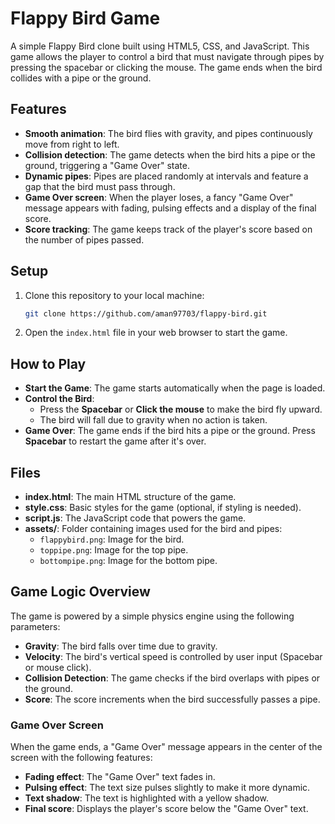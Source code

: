 # Flappy Bird Game

A simple Flappy Bird clone built using HTML5, CSS, and JavaScript. This game allows the player to control a bird that must navigate through pipes by pressing the spacebar or clicking the mouse. The game ends when the bird collides with a pipe or the ground.

## Features

- **Smooth animation**: The bird flies with gravity, and pipes continuously move from right to left.
- **Collision detection**: The game detects when the bird hits a pipe or the ground, triggering a "Game Over" state.
- **Dynamic pipes**: Pipes are placed randomly at intervals and feature a gap that the bird must pass through.
- **Game Over screen**: When the player loses, a fancy "Game Over" message appears with fading, pulsing effects and a display of the final score.
- **Score tracking**: The game keeps track of the player's score based on the number of pipes passed.

## Setup

1. Clone this repository to your local machine:
    ```bash
    git clone https://github.com/aman97703/flappy-bird.git
    ```

2. Open the `index.html` file in your web browser to start the game.

## How to Play

- **Start the Game**: The game starts automatically when the page is loaded.
- **Control the Bird**:
  - Press the **Spacebar** or **Click the mouse** to make the bird fly upward.
  - The bird will fall due to gravity when no action is taken.
- **Game Over**: The game ends if the bird hits a pipe or the ground. Press **Spacebar** to restart the game after it's over.

## Files

- **index.html**: The main HTML structure of the game.
- **style.css**: Basic styles for the game (optional, if styling is needed).
- **script.js**: The JavaScript code that powers the game.
- **assets/**: Folder containing images used for the bird and pipes:
  - `flappybird.png`: Image for the bird.
  - `toppipe.png`: Image for the top pipe.
  - `bottompipe.png`: Image for the bottom pipe.

## Game Logic Overview

The game is powered by a simple physics engine using the following parameters:

- **Gravity**: The bird falls over time due to gravity.
- **Velocity**: The bird's vertical speed is controlled by user input (Spacebar or mouse click).
- **Collision Detection**: The game checks if the bird overlaps with pipes or the ground.
- **Score**: The score increments when the bird successfully passes a pipe.

### Game Over Screen

When the game ends, a "Game Over" message appears in the center of the screen with the following features:

- **Fading effect**: The "Game Over" text fades in.
- **Pulsing effect**: The text size pulses slightly to make it more dynamic.
- **Text shadow**: The text is highlighted with a yellow shadow.
- **Final score**: Displays the player's score below the "Game Over" text.
